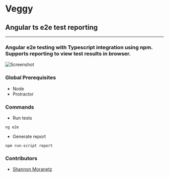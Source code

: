 # Veggy

## Angular ts e2e test reporting

* * *

### Angular e2e testing with Typescript integration using npm. Supports reporting to view test results in browser.

![Screenshot](https://i.imgur.com/x7kXuKa.png)

### Global Prerequisites
*   Node
*   Protractor

### Commands

*   Run tests
```
ng e2e
```
*   Generate report
```
npm run-script report
```

### Contributors

* [Shannon Moranetz](https://github.com/shannonmoranetz)
